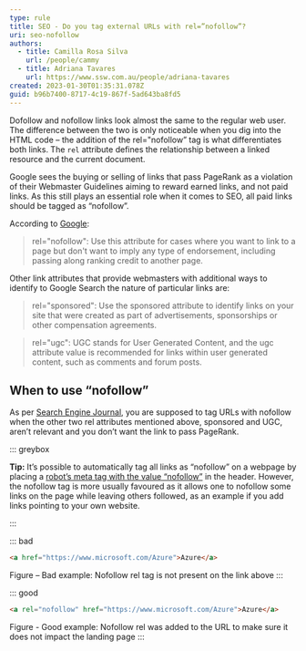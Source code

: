 ```yaml
---
type: rule
title: SEO - Do you tag external URLs with rel=”nofollow”?
uri: seo-nofollow
authors:
  - title: Camilla Rosa Silva
    url: /people/cammy
  - title: Adriana Tavares
    url: https://www.ssw.com.au/people/adriana-tavares
created: 2023-01-30T01:35:31.078Z
guid: b96b7400-8717-4c19-867f-5ad643ba8fd5
---
```

Dofollow and nofollow links look almost the same to the regular web user. The difference between the two is only noticeable when you dig into the HTML code – the addition of the rel="nofollow” tag is what differentiates both links. The ``` rel ``` attribute defines the relationship between a linked resource and the current document.

Google sees the buying or selling of links that pass PageRank as a violation of their Webmaster Guidelines aiming to reward earned links, and not paid links. As this still plays an essential role when it comes to SEO, all paid links should be tagged as “nofollow”. 
            
<!--endintro-->

According to [Google](https://developers.google.com/search/blog/2019/09/evolving-nofollow-new-ways-to-identify):  

> rel="nofollow": Use this attribute for cases where you want to link to a page but don't want to imply any type of endorsement, including passing along ranking credit to another page.  

Other link attributes that provide webmasters with additional ways to identify to Google Search the nature of particular links are:   

> rel="sponsored": Use the sponsored attribute to identify links on your site that were created as part of advertisements, sponsorships or other compensation agreements.  

> rel="ugc": UGC stands for User Generated Content, and the ugc attribute value is recommended for links within user generated content, such as comments and forum posts.  

## When to use “nofollow”  

As per [Search Engine Journal](https://www.searchenginejournal.com/when-to-use-nofollow-on-links/), you are supposed to tag URLs with nofollow when the other two rel attributes mentioned above, sponsored and UGC, aren’t relevant and you don’t want the link to pass PageRank.  

::: greybox 

**Tip:** It’s possible to automatically tag all links as “nofollow” on a webpage by placing a [robot’s meta tag with the value “nofollow”](https://developers.google.com/search/docs/crawling-indexing/special-tags) in the header. However, the nofollow tag is more usually favoured as it allows one to nofollow some links on the page while leaving others followed, as an example if you add links pointing to your own website.  

::: 

::: bad 
```html
<a href="https://www.microsoft.com/Azure">Azure</a> 
``` 

Figure – Bad example: Nofollow rel tag is not present on the link above
::: 

::: good
```html
<a rel="nofollow" href="https://www.microsoft.com/Azure">Azure</a> 
``` 

Figure - Good example: Nofollow rel was added to the URL to make sure it does not impact the landing page 
::: 





